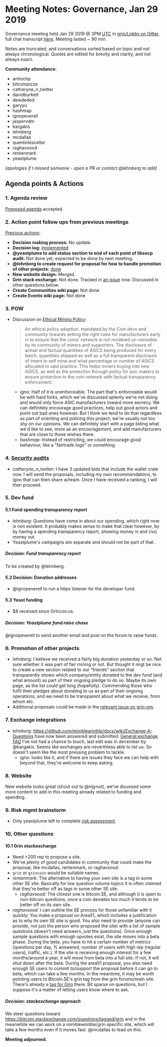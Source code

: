 # Meeting Notes: Governance, Jan 29 2019

Governance meeting held Jan 29 2019 @ 3PM [UTC](http://www.timebie.com/std/utc.php) in [grin/Lobby on Gitter](https://gitter.im/grin_community/Lobby), full chat transcript [here](https://gitter.im/grin_community/Lobby?at=5c506ab18aa5ca5abf4eee12). Meeting lasted ~ 90 min.

Notes are truncated, and conversations sorted based on topic and not always chronological. Quotes are edited for brevity and clarity, and not always exact. 

**Community attendance:**
* antiochp
* bitcoinpizza
* catheryne_n_twitter
* davidburkett
* dewdeded
* garyyu
* hashmap
* ignopeverell
* jaspervdm
* kargakis
* lehnberg
* mcdallas
* quentinlesceller
* raghavsood
* rentenmark
* yeastplume

_(apologies if I missed someone - open a PR or contact @lehnberg to add)_


## Agenda points & Actions

### 1. Agenda review
[Proposed agenda](https://github.com/mimblewimble/grin-pm/issues/46) accepted.

### 2. Action point follow ups from previous meetings

[Previous actions](https://github.com/mimblewimble/grin-pm/blob/master/notes/20190103-meeting-governance.md):

* **Decision making process:** No update. 
* **Decision log:** [Implemented](https://github.com/mimblewimble/grin-pm/issues/30)
* **@yeastplume to add status section to end of each point of libsecp audit:** Not done yet, expected to be done by next meeting.
* **@lehnberg to create request for proposal for how to handle promotion of other projects:** [done](https://github.com/mimblewimble/grin-pm/issues/52)
* **New website design:** Merged.
* **Grin stack exchange:** Not done. Tracked in [an issue](https://github.com/mimblewimble/grin-pm/issues/48) now. Discussed in other questions below.
* **Create Communities wiki page:** Not done
* **Create Events wiki page:** Not done

### 3. POW
* Discussion on [Ethical Mining Policy](https://www.grin-forum.org/t/innosilicons-grin-asic-miner-or-paper-tiger/3241/2):
   > An ethical policy adoption, mandated by the Coin devs and community towards setting the right rules for manufacturers early in to ensure that the coins’ network is not rendered un-mineable by its community of miners and supporters. The disclosure of actual and factual quantities of ASICS being produced for every batch, quantities shipped as well as a full transparent disclosure of intent to self mine and what percentage or number of ASICS allocated to said practice. This helps miners buying into new ASICS, as well as the protection through policy for asic makers to ensure protection to the coin network with factual transparency enforcement.
   * _igno:_ Half of it is unenforceable. The part that's enforceable would be with hard forks, which we've discussed aplenty we're not doing and would only force ASIC manufacturers toward more secrecy. We can definitely encourage good practices, help out good actors and point out bad ones however. But I think we tend to do that regardless as part of orienting and policing this project, we're usually not too shy on our opinions. We can definitely start with a page listing what we'd like to see, more as an encouragement, and add manufacturers that are close to those wishes there.
   * _hashmap:_ Instead of restricting, we could encourage good behaviour, like a "fairtrade logo" or something.

### 4. [Security audits](https://github.com/mimblewimble/grin/issues/1609)
* _catheryne_n_twitter:_ I have 3 updated bids that include the wallet crate now. I will send the proposals, including my own recommendations, to Igno that can then share w/team. Once I have received a ranking, I will then proceed.


### 5. Dev fund

#### 5.1 Fund spending transparency report
* _lehnberg:_ Questions have come in about our spending, which right now is non existent. It probably makes sense to make that clear however, by by having a spending transparency report, showing money in and (no) money out.
* Yeastplume's campaigns are separate and should not be part of that. 

##### Decision: Fund transparency report
To be created by @lehnberg.

#### 5.2 Decision: Donation addresses
* @ignopeverell to run a https listener for the developer fund.

#### 5.3 Yeast funding
* $8 received since Grincon.us.

##### Decision: Yeastplume fund raise chase
@ignopeverell to send another email and post on the forum to raise funds.

### 6. Promotion of other projects

* _lehnberg:_ I believe we received a fairly big donation yesterday or so. Not sure whether it was part of fair mining or not. But thought it migt be nice to create a new section related to our “friends” section that transparently shows which company/entity donated to the dev fund (and what amount) as part of their ongoing pledge to do so. Maybe its own page, as the list could get long (hopefully). Commending those who fulfil their pledges about donating to us as part of their ongoing operations, and we need to be transparent about what we receive, from whom etc.
* Additional proposals could be made in the [relevant issue on grin-pm](https://github.com/mimblewimble/grin-pm/issues/52).

### 7. Exchange integrations

* _lehnberg:_ https://github.com/mimblewimble/docs/wiki/Exchange-A-Questions have now been answered and submitted.
[General exchange FAQ](https://github.com/mimblewimble/docs/wiki/Exchange-FAQ) I’ve not had a chance to touch, last edit was in december by @kargakis. Seems like exchanges are neverthless able to list us. So doesn't seem like the most pressing problem to tackle.
   * _igno:_ looks like it, and if there are issues they face we can help with beyond that, they're welcome to keep asking.

### 8. Website

 New website looks great (shout out to @nijynot), we’ve dicussed some more content to add in this meeting already related to funding and spending.

### 9. Risk mgmt brainstorm
* Only yeastplume left to complete [risk assessment](https://github.com/mimblewimble/docs/wiki/Risk-Brainstorming). 

### 10. Other questions

#### 10.1 Grin stackexchange
* Need >200 rep to propose a site.
* We've plenty of good candidates in community that could make the proposal, like mcdallas, rentenmark, or raghavsood.
* `grin` or `grincoin` would be suitable names.
* _rentenmark:_ The alternative to having your own site is a tag in some other SE site. Basically for low question volume topics it is often claimed that they're better off as tags in some other SE site.
   * _raghavsood:_ The closest one is bitcoin.SE, and although it is open to non-bitcoin questions, once a coin deviates too much it tends to be better off on its own site.
* _raghavsood:_ I can outline the SE process for those unfamiliar with it quickly:
   You make a proposal on Area51, which includes a justification as to why its own SE site is good. You also need to provide (anyone can provide, not just the person who proposed the site) with a list of sample questions (doesn't need answers, just the questions). Once enough sample questions with enough upvotes exist, the site moves into a beta phase. During the beta, you have to hit a certain number of metrics (questions per day, % answered, number of users with high rep (regular users), traffic, etc.).
   If the site is receiving enough interest for a few months/around a year, it will move from beta into a full site. If not, it will shut down after the beta.
   During the area51 proposal, you also need enough SE users to commit to/support the proposal before it can go to beta, which can take a few months.
   In the meantime, it may be worth pointing users to Bitcoin.SE's grin tag from the grin forums/main site.
   There's already a [tag for Grin](https://bitcoin.stackexchange.com/questions/tagged/grin) there. Bit sparse on questions, but I suppose it's a matter of letting users know where to ask.

##### Decision: stackexchange approach
We steer questions toward https://bitcoin.stackexchange.com/questions/tagged/grin and in the meanwhile we can work on a mimblewimble/grin specific site, which will take a few months even if it moves fast. @mcdallas to lead on this.

**Meeting adjourned.**

